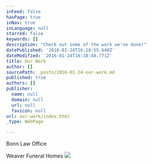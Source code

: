```yaml
---
inFeed: false
hasPage: true
inNav: true
inLanguage: null
starred: false
keywords: []
description: "Check out some of the work we've done!"
datePublished: '2016-01-24T16:18:55.640Z'
dateModified: '2016-01-24T16:18:48.771Z'
title: Our Work
author: []
sourcePath: _posts/2016-01-24-our-work.md
published: true
authors: []
publisher:
  name: null
  domain: null
  url: null
  favicon: null
url: our-work/index.html
_type: WebPage

---
```

Bonn Law Office

Weaver Funeral Homes
![](https://the-grid-user-content.s3-us-west-2.amazonaws.com/8d3dcc2c-4414-4f1c-b473-6c5e28db185b.jpg)